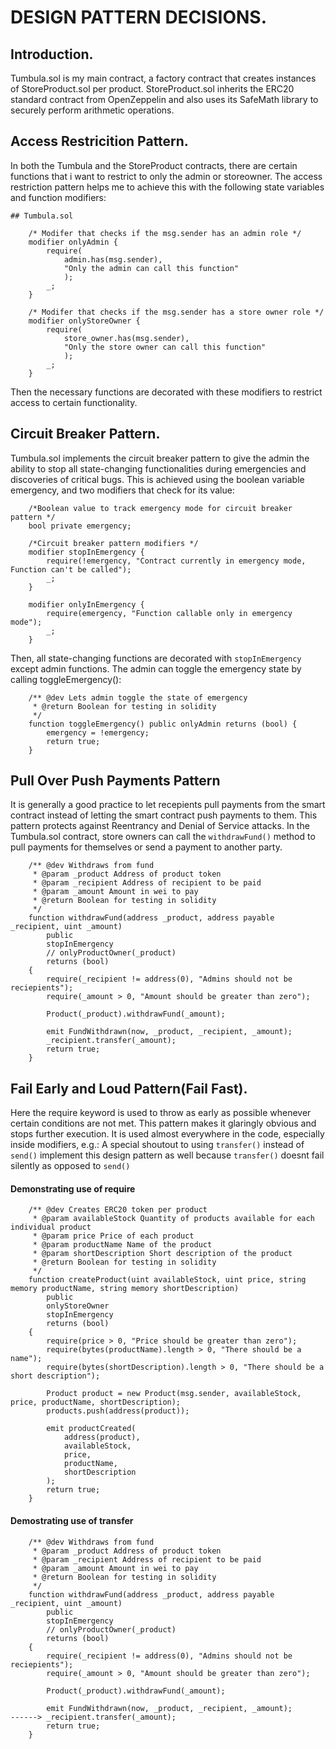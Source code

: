 # DESIGN PATTERN DECISIONS.

## Introduction.

Tumbula.sol is my main contract, a factory contract that creates instances of StoreProduct.sol per product. StoreProduct.sol inherits the ERC20 standard contract from OpenZeppelin and also uses its SafeMath library to securely perform arithmetic operations.

## Access Restricition Pattern.

In both the Tumbula and the StoreProduct contracts, there are certain functions that i want to restrict to only the admin or storeowner. The access restriction pattern helps me to achieve this with the following state variables and function modifiers:

```
## Tumbula.sol

    /* Modifer that checks if the msg.sender has an admin role */
    modifier onlyAdmin {
        require(
            admin.has(msg.sender),
            "Only the admin can call this function"
            );
        _;
    }   

    /* Modifer that checks if the msg.sender has a store owner role */
    modifier onlyStoreOwner {
        require(
            store_owner.has(msg.sender),
            "Only the store owner can call this function"
            );
        _;
    }
```

Then the necessary functions are decorated with these modifiers to restrict access to certain functionality.

## Circuit Breaker Pattern.

Tumbula.sol implements the circuit breaker pattern to give the admin the ability to stop all state-changing functionalities during emergencies and discoveries of critical bugs. This is achieved using the boolean variable emergency, and two modifiers that check for its value:

```
    /*Boolean value to track emergency mode for circuit breaker pattern */
    bool private emergency;

    /*Circuit breaker pattern modifiers */
    modifier stopInEmergency { 
        require(!emergency, "Contract currently in emergency mode, Function can't be called"); 
        _; 
    }
    
    modifier onlyInEmergency { 
        require(emergency, "Function callable only in emergency mode"); 
        _;
    }
```

Then, all state-changing functions are decorated with ```stopInEmergency``` except admin functions. The admin can toggle the emergency state by calling toggleEmergency():

```
    /** @dev Lets admin toggle the state of emergency 
     * @return Boolean for testing in solidity
     */
    function toggleEmergency() public onlyAdmin returns (bool) {
        emergency = !emergency;
        return true;
    }
```

## Pull Over Push Payments Pattern

It is generally a good practice to let recepients pull payments from the smart contract instead of letting the smart contract push payments to them. This pattern protects against Reentrancy and Denial of Service attacks. In the Tumbula.sol contract, store owners can call the ```withdrawFund()``` method to pull payments for themselves or send a payment to another party.

```
    /** @dev Withdraws from fund 
     * @param _product Address of product token
     * @param _recipient Address of recipient to be paid
     * @param _amount Amount in wei to pay
     * @return Boolean for testing in solidity
     */
    function withdrawFund(address _product, address payable _recipient, uint _amount) 
        public 
        stopInEmergency
        // onlyProductOwner(_product)
        returns (bool)
    {
        require(_recipient != address(0), "Admins should not be reciepients");
        require(_amount > 0, "Amount should be greater than zero");
        
        Product(_product).withdrawFund(_amount);
        
        emit FundWithdrawn(now, _product, _recipient, _amount);
        _recipient.transfer(_amount);
        return true;
    }
```

## Fail Early and Loud Pattern(Fail Fast).

Here the require keyword is used to throw as early as possible whenever certain conditions are not met. This pattern makes it glaringly obvious and stops further execution. It is used almost everywhere in the code, especially inside modifiers, e.g.: A special shoutout to using ```transfer()``` instead of ```send()``` implement this design pattern as well because ```transfer()``` doesnt fail silently as opposed to ```send()```

#### Demonstrating use of require
```
    /** @dev Creates ERC20 token per product 
     * @param availableStock Quantity of products available for each individual product
     * @param price Price of each product
     * @param productName Name of the product 
     * @param shortDescription Short description of the product
     * @return Boolean for testing in solidity
     */
    function createProduct(uint availableStock, uint price, string memory productName, string memory shortDescription) 
        public 
        onlyStoreOwner
        stopInEmergency
        returns (bool)
    {
        require(price > 0, "Price should be greater than zero");
        require(bytes(productName).length > 0, "There should be a name");
        require(bytes(shortDescription).length > 0, "There should be a short description");

        Product product = new Product(msg.sender, availableStock, price, productName, shortDescription);
        products.push(address(product));
        
        emit productCreated(
            address(product),
            availableStock,
            price,
            productName,
            shortDescription   
        );
        return true;
    }

```

#### Demostrating use of transfer
```
    /** @dev Withdraws from fund 
     * @param _product Address of product token
     * @param _recipient Address of recipient to be paid
     * @param _amount Amount in wei to pay
     * @return Boolean for testing in solidity
     */
    function withdrawFund(address _product, address payable _recipient, uint _amount) 
        public 
        stopInEmergency
        // onlyProductOwner(_product)
        returns (bool)
    {
        require(_recipient != address(0), "Admins should not be reciepients");
        require(_amount > 0, "Amount should be greater than zero");
        
        Product(_product).withdrawFund(_amount);
        
        emit FundWithdrawn(now, _product, _recipient, _amount);
------> _recipient.transfer(_amount);
        return true;
    }
```

